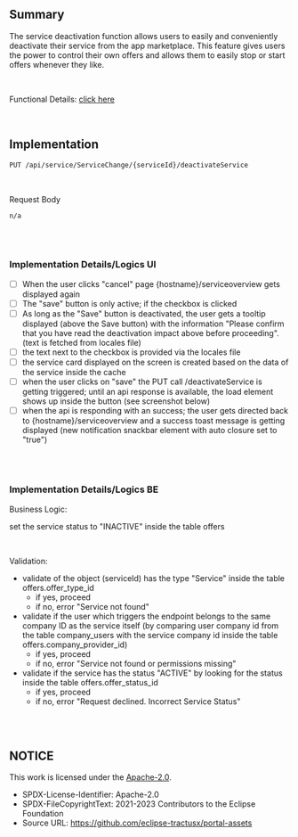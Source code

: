 ## Summary

The service deactivation function allows users to easily and conveniently deactivate their service from the app marketplace.
This feature gives users the power to control their own offers and allows them to easily stop or start offers whenever they like.

<br>

Functional Details: [click here](</docs/user/05.%20Service(s)/05.%20Service%20Change%20Process/02.%20Service%20Deactivation.md>)

<br>

## Implementation

```diff
PUT /api/service/ServiceChange/{serviceId}/deactivateService
```

<br>

Request Body

    n/a

<br>
<br>

### Implementation Details/Logics UI

- [ ] When the user clicks "cancel" page {hostname}/serviceoverview gets displayed again
- [ ] The "save" button is only active; if the checkbox is clicked
- [ ] As long as the "Save" button is deactivated, the user gets a tooltip displayed (above the Save button) with the information "Please confirm that you have read the deactivation impact above before proceeding". (text is fetched from locales file)
- [ ] the text next to the checkbox is provided via the locales file
- [ ] the service card displayed on the screen is created based on the data of the service inside the cache
- [ ] when the user clicks on "save" the PUT call /deactivateService is getting triggered; until an api response is available, the load element shows up inside the button (see screenshot below)
- [ ] when the api is responding with an success; the user gets directed back to {hostname}/serviceoverview and a success toast message is getting displayed (new notification snackbar element with auto closure set to "true")

<br>
<br>

### Implementation Details/Logics BE

Business Logic:

set the service status to "INACTIVE" inside the table offers

<br>

Validation:

- validate of the object (serviceId) has the type "Service" inside the table offers.offer_type_id
  - if yes, proceed
  - if no, error "Service not found"
- validate if the user which triggers the endpoint belongs to the same company ID as the service itself (by comparing user company id from the table company_users with the service company id inside the table offers.company_provider_id)
  - if yes, proceed
  - if no, error "Service not found or permissions missing"
- validate if the service has the status "ACTIVE" by looking for the status inside the table offers.offer_status_id
  - if yes, proceed
  - if no, error "Request declined. Incorrect Service Status"

<br>
<br>

## NOTICE

This work is licensed under the [Apache-2.0](https://www.apache.org/licenses/LICENSE-2.0).

- SPDX-License-Identifier: Apache-2.0
- SPDX-FileCopyrightText: 2021-2023 Contributors to the Eclipse Foundation
- Source URL: https://github.com/eclipse-tractusx/portal-assets
